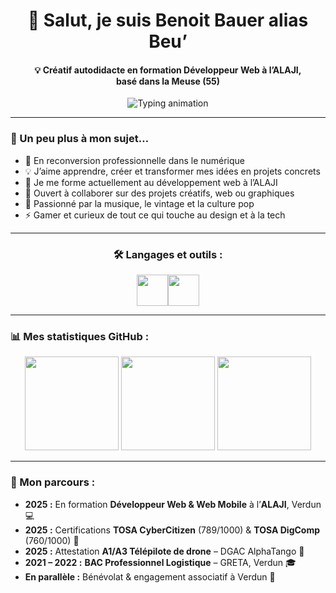 <h1 align="center">👋 Salut, je suis Benoit Bauer alias Beu’</h1>

<h4 align="center">
💡 Créatif autodidacte en formation Développeur Web à l’ALAJI,<br>
basé dans la Meuse (55)
</h4>

<p align="center">
  <img
    src="https://readme-typing-svg.herokuapp.com?font=Courier+Prime&weight=600&size=22&duration=4000&pause=1200&center=true&vCenter=true&width=900&color=FF8C00&lines=En+formation+Développeur+Web+à+l’ALAJI+🧠💻;En+route+vers+la+création+de+ma+micro-entreprise+🚀💫;Créatif,+curieux+et+déterminé+🎨⚡;Passionné+de+vinyles+et+d’univers+vintage+🎶🕶️;Gamer+dans+l’âme+🎮🔥"
    alt="Typing animation"
  />
</p>


---

### 🧩 Un peu plus à mon sujet…

- 🚀 En reconversion professionnelle dans le numérique  
- 💡 J’aime apprendre, créer et transformer mes idées en projets concrets  
- 🧠 Je me forme actuellement au développement web à l’ALAJI  
- 🤝 Ouvert à collaborer sur des projets créatifs, web ou graphiques  
- 🎵 Passionné par la musique, le vintage et la culture pop  
- ⚡ Gamer et curieux de tout ce qui touche au design et à la tech  

---

<h3 align="center">🛠️ Langages et outils :</h3>

<p align="center">
  <img src="https://skillicons.dev/icons?i=html,css,js,vscode,github,git,wordpress,&theme=dark" height="50" /><img src="https://skillicons.dev/icons?i=canva&theme=light" height="50" />

</p>

---

### 📊 Mes statistiques GitHub :

<p align="center">
  <img src="https://github-readme-stats.vercel.app/api?username=BenoitBauer&show_icons=true&theme=tokyonight&hide_border=false&border_radius=10" height="150" />
  <img src="https://github-readme-streak-stats.herokuapp.com/?user=BenoitBauer&theme=tokyonight&hide_border=false&border_radius=10" height="150" />
  <img src="https://github-readme-stats.vercel.app/api/top-langs/?username=BenoitBauer&layout=compact&theme=tokyonight&hide_border=false&border_radius=10" height="150" />
</p>

---

<h3>🧭 Mon parcours :</h3>

<ul>
  <li><strong>2025 :</strong> En formation <strong>Développeur Web & Web Mobile</strong> à l’<strong>ALAJI</strong>, Verdun 💻</li>
  <li><strong>2025 :</strong> Certifications <strong>TOSA CyberCitizen</strong> (789/1000) & <strong>TOSA DigComp</strong> (760/1000) 🧠</li>
  <li><strong>2025 :</strong> Attestation <strong>A1/A3 Télépilote de drone</strong> – DGAC AlphaTango 🚁</li>
  <li><strong>2021 – 2022 :</strong> <strong>BAC Professionnel Logistique</strong> – GRETA, Verdun 🎓</li>
  <li><strong>En parallèle :</strong> Bénévolat & engagement associatif à Verdun 🤝</li>
</ul>





